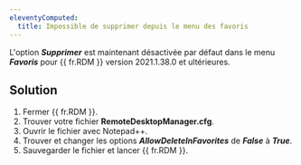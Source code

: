 ```yaml
---
eleventyComputed:
  title: Impossible de supprimer depuis le menu des favoris
---
```

L'option ***Supprimer*** est maintenant désactivée par défaut dans le menu ***Favoris*** pour {{ fr.RDM }} version 2021.1.38.0 et ultérieures.
## Solution
1. Fermer {{ fr.RDM }}.
1. Trouver votre fichier **RemoteDesktopManager.cfg**.
1. Ouvrir le fichier avec Notepad++.
1. Trouver et changer les options ***AllowDeleteInFavorites*** de ***False*** à ***True***.
1. Sauvegarder le fichier et lancer {{ fr.RDM }}.